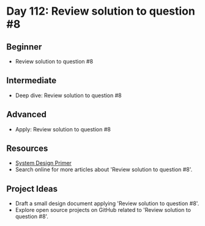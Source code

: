 # Day 112: Review solution to question #8

## Beginner
- Review solution to question #8

## Intermediate
- Deep dive: Review solution to question #8

## Advanced
- Apply: Review solution to question #8

## Resources
- [System Design Primer](https://github.com/donnemartin/system-design-primer/search?q=Review+solution+to+question+%238)
- Search online for more articles about 'Review solution to question #8'.

## Project Ideas
- Draft a small design document applying 'Review solution to question #8'.
- Explore open source projects on GitHub related to 'Review solution to question #8'.

